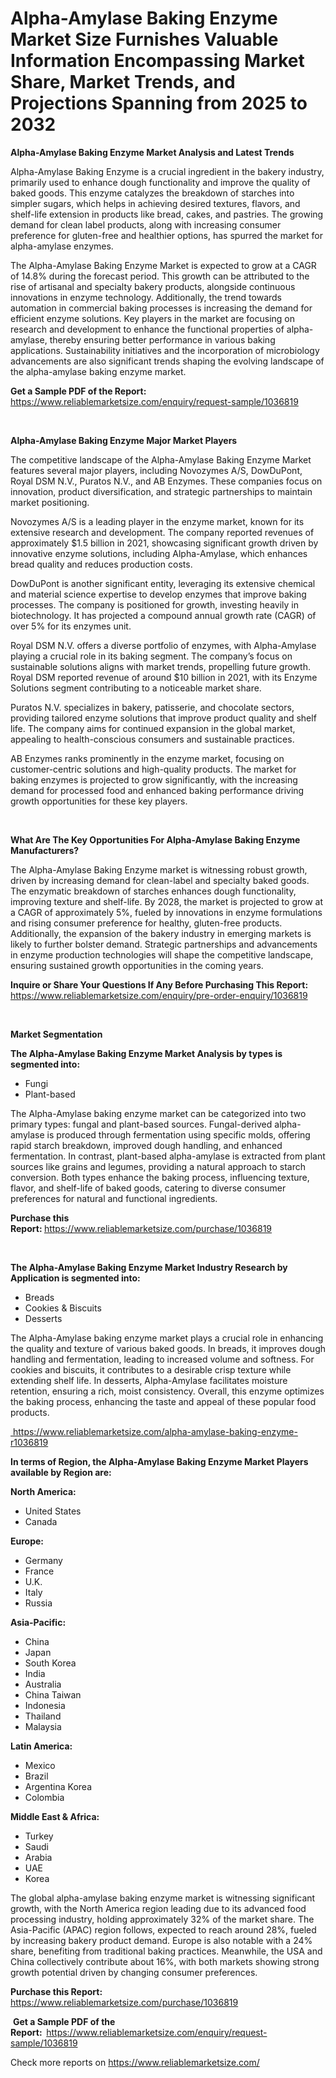 <p><h1>Alpha-Amylase Baking Enzyme Market Size Furnishes Valuable Information Encompassing Market Share, Market Trends, and Projections Spanning from 2025 to 2032</h1></p><p><strong>Alpha-Amylase Baking Enzyme Market Analysis and Latest Trends</strong></p>
<p><p>Alpha-Amylase Baking Enzyme is a crucial ingredient in the bakery industry, primarily used to enhance dough functionality and improve the quality of baked goods. This enzyme catalyzes the breakdown of starches into simpler sugars, which helps in achieving desired textures, flavors, and shelf-life extension in products like bread, cakes, and pastries. The growing demand for clean label products, along with increasing consumer preference for gluten-free and healthier options, has spurred the market for alpha-amylase enzymes.</p><p>The Alpha-Amylase Baking Enzyme Market is expected to grow at a CAGR of 14.8% during the forecast period. This growth can be attributed to the rise of artisanal and specialty bakery products, alongside continuous innovations in enzyme technology. Additionally, the trend towards automation in commercial baking processes is increasing the demand for efficient enzyme solutions. Key players in the market are focusing on research and development to enhance the functional properties of alpha-amylase, thereby ensuring better performance in various baking applications. Sustainability initiatives and the incorporation of microbiology advancements are also significant trends shaping the evolving landscape of the alpha-amylase baking enzyme market.</p></p>
<p><strong>Get a Sample PDF of the Report:&nbsp;</strong> <a href="https://www.reliablemarketsize.com/enquiry/request-sample/1036819?utm_campaign=3104&utm_medium=2&utm_source=Github&utm_content=ia&utm_term=21032025&utm_id=alpha-amylase-baking-enzyme">https://www.reliablemarketsize.com/enquiry/request-sample/1036819</a></p>
<p>&nbsp;</p>
<p><strong>Alpha-Amylase Baking Enzyme Major Market Players</strong></p>
<p><p>The competitive landscape of the Alpha-Amylase Baking Enzyme Market features several major players, including Novozymes A/S, DowDuPont, Royal DSM N.V., Puratos N.V., and AB Enzymes. These companies focus on innovation, product diversification, and strategic partnerships to maintain market positioning.</p><p>Novozymes A/S is a leading player in the enzyme market, known for its extensive research and development. The company reported revenues of approximately $1.5 billion in 2021, showcasing significant growth driven by innovative enzyme solutions, including Alpha-Amylase, which enhances bread quality and reduces production costs.</p><p>DowDuPont is another significant entity, leveraging its extensive chemical and material science expertise to develop enzymes that improve baking processes. The company is positioned for growth, investing heavily in biotechnology. It has projected a compound annual growth rate (CAGR) of over 5% for its enzymes unit.</p><p>Royal DSM N.V. offers a diverse portfolio of enzymes, with Alpha-Amylase playing a crucial role in its baking segment. The company’s focus on sustainable solutions aligns with market trends, propelling future growth. Royal DSM reported revenue of around $10 billion in 2021, with its Enzyme Solutions segment contributing to a noticeable market share.</p><p>Puratos N.V. specializes in bakery, patisserie, and chocolate sectors, providing tailored enzyme solutions that improve product quality and shelf life. The company aims for continued expansion in the global market, appealing to health-conscious consumers and sustainable practices.</p><p>AB Enzymes ranks prominently in the enzyme market, focusing on customer-centric solutions and high-quality products. The market for baking enzymes is projected to grow significantly, with the increasing demand for processed food and enhanced baking performance driving growth opportunities for these key players.</p></p>
<p>&nbsp;</p>
<p><strong>What Are The Key Opportunities For Alpha-Amylase Baking Enzyme Manufacturers?</strong></p>
<p><p>The Alpha-Amylase Baking Enzyme market is witnessing robust growth, driven by increasing demand for clean-label and specialty baked goods. The enzymatic breakdown of starches enhances dough functionality, improving texture and shelf-life. By 2028, the market is projected to grow at a CAGR of approximately 5%, fueled by innovations in enzyme formulations and rising consumer preference for healthy, gluten-free products. Additionally, the expansion of the bakery industry in emerging markets is likely to further bolster demand. Strategic partnerships and advancements in enzyme production technologies will shape the competitive landscape, ensuring sustained growth opportunities in the coming years.</p></p>
<p><strong>Inquire or Share Your Questions If Any Before Purchasing This Report:</strong> <a href="https://www.reliablemarketsize.com/enquiry/pre-order-enquiry/1036819?utm_campaign=3104&utm_medium=2&utm_source=Github&utm_content=ia&utm_term=21032025&utm_id=alpha-amylase-baking-enzyme">https://www.reliablemarketsize.com/enquiry/pre-order-enquiry/1036819</a></p>
<p>&nbsp;</p>
<p><strong>Market Segmentation</strong></p>
<p><strong>The Alpha-Amylase Baking Enzyme Market Analysis by types is segmented into:</strong></p>
<p><ul><li>Fungi</li><li>Plant-based</li></ul></p>
<p><p>The Alpha-Amylase baking enzyme market can be categorized into two primary types: fungal and plant-based sources. Fungal-derived alpha-amylase is produced through fermentation using specific molds, offering rapid starch breakdown, improved dough handling, and enhanced fermentation. In contrast, plant-based alpha-amylase is extracted from plant sources like grains and legumes, providing a natural approach to starch conversion. Both types enhance the baking process, influencing texture, flavor, and shelf-life of baked goods, catering to diverse consumer preferences for natural and functional ingredients.</p></p>
<p><strong>Purchase this Report:&nbsp;</strong><a href="https://www.reliablemarketsize.com/purchase/1036819?utm_campaign=3104&utm_medium=2&utm_source=Github&utm_content=ia&utm_term=21032025&utm_id=alpha-amylase-baking-enzyme">https://www.reliablemarketsize.com/purchase/1036819</a></p>
<p>&nbsp;</p>
<p><strong>The Alpha-Amylase Baking Enzyme Market Industry Research by Application is segmented into:</strong></p>
<p><ul><li>Breads</li><li>Cookies & Biscuits</li><li>Desserts</li></ul></p>
<p><p>The Alpha-Amylase baking enzyme market plays a crucial role in enhancing the quality and texture of various baked goods. In breads, it improves dough handling and fermentation, leading to increased volume and softness. For cookies and biscuits, it contributes to a desirable crisp texture while extending shelf life. In desserts, Alpha-Amylase facilitates moisture retention, ensuring a rich, moist consistency. Overall, this enzyme optimizes the baking process, enhancing the taste and appeal of these popular food products.</p></p>
<p><a href="https://www.reliablemarketsize.com/alpha-amylase-baking-enzyme-r1036819?utm_campaign=3104&utm_medium=2&utm_source=Github&utm_content=ia&utm_term=21032025&utm_id=alpha-amylase-baking-enzyme">&nbsp;https://www.reliablemarketsize.com/alpha-amylase-baking-enzyme-r1036819</a></p>
<p><strong>In terms of Region, the Alpha-Amylase Baking Enzyme Market Players available by Region are:</strong></p>
<p>
    <p> <strong> North America: </strong>
        <ul>
            <li>United States</li>
            <li>Canada</li>
        </ul>
        </p> 
    <p> <strong> Europe: </strong>
        <ul>
            <li>Germany</li>
            <li>France</li>
            <li>U.K.</li>
            <li>Italy</li>
            <li>Russia</li>
        </ul>
        </p> 
    <p> <strong> Asia-Pacific: </strong>
        <ul>
            <li>China</li>
            <li>Japan</li>
            <li>South Korea</li>
            <li>India</li>
            <li>Australia</li>
            <li>China Taiwan</li>
            <li>Indonesia</li>
            <li>Thailand</li>
            <li>Malaysia</li>
        </ul>
        </p> 
    <p> <strong> Latin America: </strong>
        <ul>
            <li>Mexico</li>
            <li>Brazil</li>
            <li>Argentina Korea</li>
            <li>Colombia</li>
        </ul>
        </p> 
    <p> <strong> Middle East & Africa: </strong>
        <ul>
            <li>Turkey</li>
            <li>Saudi</li>
            <li>Arabia</li>
            <li>UAE</li>
            <li>Korea</li>
        </ul>
    </p>
    </p>
<p><p>The global alpha-amylase baking enzyme market is witnessing significant growth, with the North America region leading due to its advanced food processing industry, holding approximately 32% of the market share. The Asia-Pacific (APAC) region follows, expected to reach around 28%, fueled by increasing bakery product demand. Europe is also notable with a 24% share, benefiting from traditional baking practices. Meanwhile, the USA and China collectively contribute about 16%, with both markets showing strong growth potential driven by changing consumer preferences.</p></p>
<p><strong>Purchase this Report: </strong><a href="https://www.reliablemarketsize.com/purchase/1036819?utm_campaign=3104&utm_medium=2&utm_source=Github&utm_content=ia&utm_term=21032025&utm_id=alpha-amylase-baking-enzyme">https://www.reliablemarketsize.com/purchase/1036819</a></p>
<p>&nbsp;<strong>Get a Sample PDF of the Report:&nbsp;&nbsp;</strong><a href="https://www.reliablemarketsize.com/enquiry/request-sample/1036819?utm_campaign=3104&utm_medium=2&utm_source=Github&utm_content=ia&utm_term=21032025&utm_id=alpha-amylase-baking-enzyme">https://www.reliablemarketsize.com/enquiry/request-sample/1036819</a></p>
<p><strong></strong></p>
<p>Check more reports on <a href="https://www.reliablemarketsize.com/?utm_campaign=3104&utm_medium=2&utm_source=Github&utm_content=ia&utm_term=21032025&utm_id=alpha-amylase-baking-enzyme">https://www.reliablemarketsize.com/</a></p>